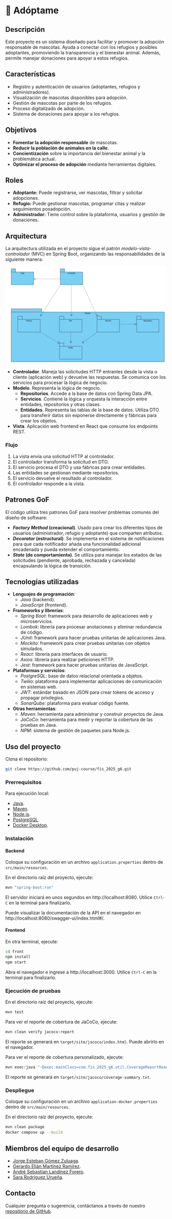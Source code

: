 # 🐾 Adóptame

## Descripción
Este proyecto es un sistema diseñado para facilitar y promover la adopción responsable de mascotas. Ayuda a conectar con los refugios y posibles adoptantes, promoviendo la transparencia y el bienestar animal. Además, permite manejar donaciones para apoyar a estos refugios.

## Características
- Registro y autenticación de usuarios (adoptantes, refugios y administradores).
- Visualización de mascotas disponibles para adopción.
- Gestión de mascotas por parte de los refugios.
- Proceso digitalizado de adopción.
- Sistema de donaciones para apoyar a los refugios.

## Objetivos
- **Fomentar la adopción responsable** de mascotas.
- **Reducir la población de animales en la calle**.
- **Concientización** sobre la importancia del bienestar animal y la problemática actual.
- **Optimizar el proceso de adopción** mediante herramientas digitales.

## Roles
- **Adoptante:** Puede registrarse, ver mascotas, filtrar y solicitar adopciones.
- **Refugio:** Puede gestionar mascotas, programar citas y realizar seguimientos posadopción.
- **Administrador:** Tiene control sobre la plataforma, usuarios y gestión de donaciones.

## Arquitectura
La arquitectura utilizada en el proyecto sigue el patrón *modelo-vista-controlador* (MVC) en Spring Boot, organizando las responsabilidades de la siguiente manera:

![arquitectura](diagramas/diagrama-arquitectura.png)

- **Controlador**. Maneja las solicitudes HTTP entrantes desde la vista o cliente (aplicación web) y devuelve las respuestas. Se comunica con los servicios para procesar la lógica de negocio.
- **Modelo**. Representa la lógica de negocio.
    - **Repositorios**. Accede a la base de datos con Spring Data JPA.
    - **Servicios**. Contiene la lógica y orquesta la interacción entre entidades, repositorios y otras clases.
    - **Entidades**. Representa las tablas de la base de datos. Utiliza DTO para transferir datos sin exponerse directamente y fábricas para crear los objetos.
- **Vista**. Aplicación web frontend en React que consume los endpoints REST.

### Flujo

1. La vista envía una solicitud HTTP al controlador.
2. El controlador transforma la solicitud en DTO.
3. El servicio procesa el DTO y usa fábricas para crear entidades.
4. Las entidades se gestionan mediante repositorios.
5. El servicio devuelve el resultado al controlador.
6. El controlador responde a la vista.

## Patrones GoF
El código utiliza tres patrones GoF para resolver problemas comunes del diseño de software:
- ***Factory Method* (creacional)**. Usado para crear los diferentes tipos de usuarios (administrador, refugio y adoptante) que comparten atributos.
- ***Decorator* (estructural)**. Se implementa en el sistema de notificaciones para que cada notificador añada una funcionalidad adicional encadenada y pueda extender el comportamiento.
- ***State* (de comportamiento)**. Se utiliza para manejar los estados de las solicitudes (pendiente, aprobada, rechazada y cancelada) encapsulando la lógica de transición.

## Tecnologías utilizadas
- **Lenguajes de programación**:
    - *Java* (backend).
    - *JavaScript* (frontend).
- **Frameworks y librerías**:
    - *Spring Boot*: framework para desarrollo de aplicaciones web y microservicios.
    - *Lombok*: librería para procesar anotaciones y eliminar redundancia de código.
    - *JUnit*: framework para hacer pruebas unitarias de aplicaciones Java.
    - *Mockito*: framework para crear pruebas unitarias con objetos simulados.
    - *React*: librería para interfaces de usuario.
    - *Axios*: librería para realizar peticiones HTTP.
    - *Jest*: framework para hacer pruebas unitarias de JavaScript.
- **Plataformas y servicios**:
    - *PostgreSQL*: base de datos relacional orientada a objetos.
    - *Twilio*: plataforma para implementar aplicaciones de comunicación en sistemas web.
    - *JWT*: estándar basado en JSON para crear tokens de acceso y propagar privilegios.
    - *SonarQube*: plataforma para evaluar código fuente.
- **Otras herramientas**:
    - *Maven*: herramienta para administrar y construir proyectos de Java.
    - *JaCoCo*: herramienta para medir y reportar la cobertura de las pruebas en Java.
    - *NPM*: sistema de gestión de paquetes para Node.js.

## Uso del proyecto
Clona el repositorio:

```bash
git clone https://github.com/puj-course/fis_2025_g6.git
```

### Prerrequisitos
Para ejecución local:

- [Java](https://www.oracle.com/java/technologies/downloads/).
- [Maven](https://maven.apache.org/download.cgi).
- [Node.js](https://nodejs.org/es/download).
- [PostgreSQL](https://www.postgresql.org/download/).
- [Docker Desktop](https://www.docker.com/products/docker-desktop/).

### Instalación

#### Backend
Coloque su configuración en un archivo `application.properties` dentro de `src/main/resources`.

En el directorio raíz del proyecto, ejecute:
```bash
mvn "spring-boot:run"
```
El servidor iniciará en unos segundos en http://localhost:8080. Utilice `Ctrl-C` en la terminal para finalizarlo.

Puede visualizar la documentación de la API en el navegador en http://localhost:8080/swagger-ui/index.html#/.

#### Frontend
En otra terminal, ejecute:
```bash
cd front
npm install
npm start
```

Abra el navegador e ingrese a http://localhost:3000. Utilice `Ctrl-C` en la terminal para finalizarlo.

### Ejecución de pruebas
En el directorio raíz del proyecto, ejecute:
```bash
mvn test
```

Para ver el reporte de cobertura de JaCoCo, ejecute:

```bash
mvn clean verify jacoco:report
```

El reporte se generará en `target/site/jacoco/index.html`. Puede abrirlo en el navegador.

Para ver el reporte de cobertura personalizado, ejecute:
```bash
mvn exec:java "-Dexec.mainClass=com.fis_2025_g6.util.CoverageReportReader"
```

El reporte se generará en `target/site/jacoco/coverage-summary.txt`.

### Despliegue
Coloque su configuración en un archivo `application-docker.properties` dentro de `src/main/resources`.

En el directorio raíz del proyecto, ejecute:
```bash
mvn clean package
docker compose up --build
```

## Miembros del equipo de desarrollo
- [Jorge Esteban Gómez Zuluaga](https://github.com/jorgegz10).
- [Gerardo Elián Martínez Ramírez](https://github.com/Eliqn).
- [André Sebastian Landinez Forero](https://github.com/andreMD287).
- [Sara Rodríguez Urueña](https://github.com/Nataly1000).

## Contacto
Cualquier pregunta o sugerencia, contáctanos a través de nuestro [repositorio de GitHub](https://github.com/puj-course/fis_2025_g6).
